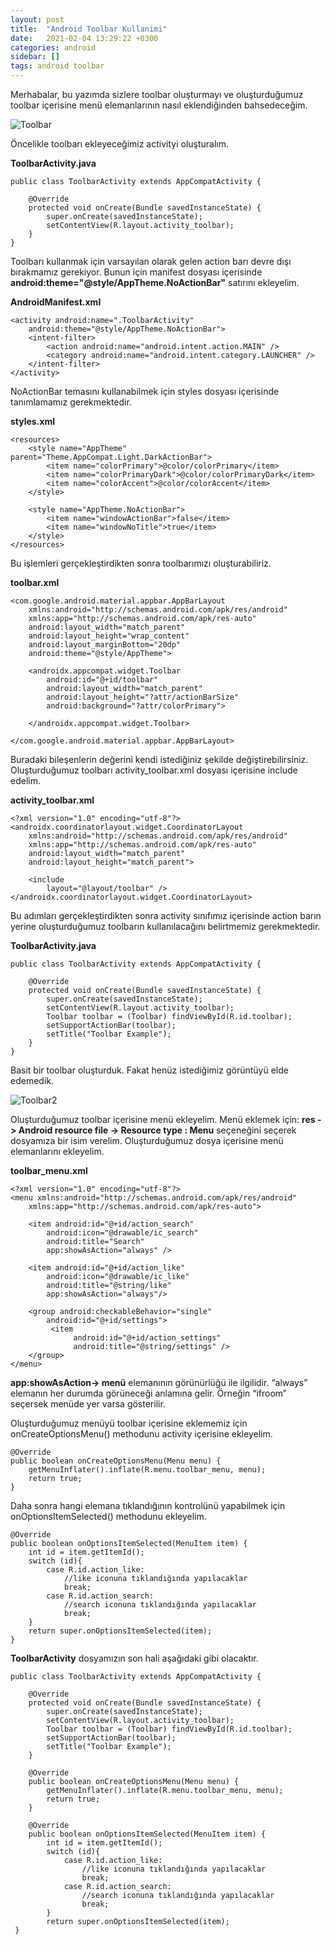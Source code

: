 ```yaml
---
layout: post
title:  "Android Toolbar Kullanimi"
date:   2021-02-04 13:29:22 +0300
categories: android 
sidebar: []
tags: android toolbar
---
```


Merhabalar, bu yazımda sizlere toolbar oluşturmayı ve oluşturduğumuz toolbar içerisine menü elemanlarının nasıl eklendiğinden bahsedeceğim.

![Toolbar](https://i.ibb.co/2ybn8nS/toolbar1.png)

Öncelikle toolbarı ekleyeceğimiz activityi oluşturalım.

**ToolbarActivity.java**
```
public class ToolbarActivity extends AppCompatActivity {

    @Override
    protected void onCreate(Bundle savedInstanceState) {
        super.onCreate(savedInstanceState);
        setContentView(R.layout.activity_toolbar);
    }
}
```

Toolbarı kullanmak için varsayılan olarak gelen action barı devre dışı bırakmamız gerekiyor. Bunun için manifest dosyası içerisinde **android:theme="@style/AppTheme.NoActionBar"** satırını ekleyelim.

**AndroidManifest.xml**
```
<activity android:name=".ToolbarActivity"
    android:theme="@style/AppTheme.NoActionBar">
    <intent-filter>
        <action android:name="android.intent.action.MAIN" />
        <category android:name="android.intent.category.LAUNCHER" />
    </intent-filter>
</activity>
```

NoActionBar temasını kullanabilmek için styles dosyası içerisinde tanımlamamız gerekmektedir.

**styles.xml**
```
<resources>
    <style name="AppTheme" parent="Theme.AppCompat.Light.DarkActionBar">
        <item name="colorPrimary">@color/colorPrimary</item>
        <item name="colorPrimaryDark">@color/colorPrimaryDark</item>
        <item name="colorAccent">@color/colorAccent</item>
    </style>

    <style name="AppTheme.NoActionBar">
        <item name="windowActionBar">false</item>
        <item name="windowNoTitle">true</item>
    </style>
</resources>
```

Bu işlemleri gerçekleştirdikten sonra toolbarımızı oluşturabiliriz.

**toolbar.xml**

```
<com.google.android.material.appbar.AppBarLayout
    xmlns:android="http://schemas.android.com/apk/res/android"
    xmlns:app="http://schemas.android.com/apk/res-auto"
    android:layout_width="match_parent"
    android:layout_height="wrap_content"
    android:layout_marginBottom="20dp"
    android:theme="@style/AppTheme">

    <androidx.appcompat.widget.Toolbar
        android:id="@+id/toolbar"
        android:layout_width="match_parent"
        android:layout_height="?attr/actionBarSize"
        android:background="?attr/colorPrimary">

    </androidx.appcompat.widget.Toolbar>

</com.google.android.material.appbar.AppBarLayout>
```

Buradaki bileşenlerin değerini kendi istediğiniz şekilde değiştirebilirsiniz. Oluşturduğumuz toolbarı activity_toolbar.xml dosyası içerisine include edelim.

**activity_toolbar.xml**
```
<?xml version="1.0" encoding="utf-8"?>
<androidx.coordinatorlayout.widget.CoordinatorLayout
    xmlns:android="http://schemas.android.com/apk/res/android"
    xmlns:app="http://schemas.android.com/apk/res-auto"
    android:layout_width="match_parent"
    android:layout_height="match_parent">

    <include
        layout="@layout/toolbar" />
</androidx.coordinatorlayout.widget.CoordinatorLayout>
```

Bu adımları gerçekleştirdikten sonra activity sınıfımız içerisinde action barın yerine oluşturduğumuz toolbarın kullanılacağını belirtmemiz gerekmektedir.

**ToolbarActivity.java**
```
public class ToolbarActivity extends AppCompatActivity {

    @Override
    protected void onCreate(Bundle savedInstanceState) {
        super.onCreate(savedInstanceState);
        setContentView(R.layout.activity_toolbar);
        Toolbar toolbar = (Toolbar) findViewById(R.id.toolbar);
        setSupportActionBar(toolbar);
        setTitle("Toolbar Example");
    }
}
```

Basit bir toolbar oluşturduk. Fakat henüz istediğimiz görüntüyü elde edemedik.

![Toolbar2](https://i.ibb.co/3Crzqzb/toolbar2.png)

Oluşturduğumuz toolbar içerisine menü ekleyelim. Menü eklemek için: **res -> Android resource file -> Resource type : Menu** seçeneğini seçerek dosyamıza bir isim verelim. Oluşturduğumuz dosya içerisine menü elemanlarını ekleyelim.

**toolbar_menu.xml**
```
<?xml version="1.0" encoding="utf-8"?>
<menu xmlns:android="http://schemas.android.com/apk/res/android"
    xmlns:app="http://schemas.android.com/apk/res-auto">

    <item android:id="@+id/action_search"
        android:icon="@drawable/ic_search"
        android:title="Search"
        app:showAsAction="always" />

    <item android:id="@+id/action_like"
        android:icon="@drawable/ic_like"
        android:title="@string/like"
        app:showAsAction="always"/>

    <group android:checkableBehavior="single"
        android:id="@+id/settings">
         <item
              android:id="@+id/action_settings"
              android:title="@string/settings" />
    </group>
</menu>
```

**app:showAsAction-> menü** elemanının görünürlüğü ile ilgilidir. “always” elemanın her durumda görüneceği anlamına gelir. Örneğin “ifroom” seçersek menüde yer varsa gösterilir.

Oluşturduğumuz menüyü toolbar içerisine eklememiz için onCreateOptionsMenu() methodunu activity içerisine ekleyelim.

```
@Override
public boolean onCreateOptionsMenu(Menu menu) {
    getMenuInflater().inflate(R.menu.toolbar_menu, menu);
    return true;
}
```

Daha sonra hangi elemana tıklandığının kontrolünü yapabilmek için onOptionsItemSelected() methodunu ekleyelim.

```
@Override
public boolean onOptionsItemSelected(MenuItem item) {
    int id = item.getItemId();
    switch (id){
        case R.id.action_like:
            //like iconuna tıklandığında yapılacaklar
            break;
        case R.id.action_search:
            //search iconuna tıklandığında yapılacaklar
            break;
    }
    return super.onOptionsItemSelected(item);
}
```

**ToolbarActivity** dosyamızın son hali aşağıdaki gibi olacaktır.

```
public class ToolbarActivity extends AppCompatActivity {

    @Override
    protected void onCreate(Bundle savedInstanceState) {
        super.onCreate(savedInstanceState);
        setContentView(R.layout.activity_toolbar);
        Toolbar toolbar = (Toolbar) findViewById(R.id.toolbar);
        setSupportActionBar(toolbar);
        setTitle("Toolbar Example");
    }

    @Override
    public boolean onCreateOptionsMenu(Menu menu) {
        getMenuInflater().inflate(R.menu.toolbar_menu, menu);
        return true;
    }

    @Override
    public boolean onOptionsItemSelected(MenuItem item) {
        int id = item.getItemId();
        switch (id){
            case R.id.action_like:
                //like iconuna tıklandığında yapılacaklar
                break;
            case R.id.action_search:
                //search iconuna tıklandığında yapılacaklar
                break;
        }
        return super.onOptionsItemSelected(item);
 }
 ```